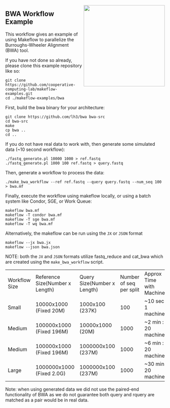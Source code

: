 <img align=right src=bwa.png width=256></img>

BWA Workflow Example
--------------------

This workflow gives an example of using Makeflow to parallelize
the Burroughs-Wheeler Alignment (BWA) tool.

If you have not done so already, please clone this example repository like so:
```
git clone https://github.com/cooperative-computing-lab/makeflow-examples.git
cd ./makeflow-examples/bwa
```

First, build the bwa binary for your architecture:

```
git clone https://github.com/lh3/bwa bwa-src
cd bwa-src
make
cp bwa ..
cd ..
```

If you do not have real data to work with, then generate
some simulated data (~10 second workflow):

```
./fastq_generate.pl 10000 1000 > ref.fastq
./fastq_generate.pl 1000 100 ref.fastq > query.fastq
```

Then, generate a workflow to process the data:

```
./make_bwa_workflow --ref ref.fastq --query query.fastq --num_seq 100 > bwa.mf
```

Finally, execute the workflow using makeflow locally,
or using a batch system like Condor, SGE, or Work Queue:

```
makeflow bwa.mf
makeflow -T condor bwa.mf
makeflow -T sge bwa.mf
makeflow -T wq bwa.mf
```
Alternatively, the makeflow can be run using the `JX` or `JSON` format
```
makeflow --jx bwa.jx
makeflow --json bwa.json
```
NOTE: both the `JX` and `JSON` formats utilize fastq_reduce and cat_bwa 
which are created using the `make_bwa_workflow` script.

<table cellpadding=20>
<tr><td>Workflow Size<td>Reference Size(Number x Length)<td>Query Size(Number x Length)<td>Number of seq per split<td> Approx Time with Machine
<tr><td>Small<td>10000x1000 (Fixed 20M)<td>1000x100 (237K)<td>100 <td> ~10 sec : 1 machine
<tr><td>Medium<td>100000x1000 (Fixed 196M)<td>10000x1000 (20M)<td>1000 <td> ~2 min : 20 machines
<tr><td>Medium<td>100000x1000 (Fixed 196M)<td>1000000x100 (237M)<td>1000 <td> ~6 min : 20 machines
<tr><td>Large<td>1000000x1000 (Fixed 2.0G)<td>1000000x100 (237M)<td>1000 <td> ~30 min : 20 machines
</table>


Note: when using generated data we did not use the paired-end functionality of BWA
as we do not guarantee both query and rquery are matched as a pair would be in real data.
